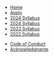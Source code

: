 <!-- docs/_sidebar.md -->

- [Home](/)
- [Apply](apply.md "Apply")
- [2024 Syllabus](2025/README.md)
- [2024 Syllabus](2024/README.md)
- [2023 Syllabus](2023/ "2023")
- [2022 Syllabus](2022/ "2022")
<!-- - [Resources](resources.md "Resources") -->
- [Code of Conduct](code-of-conduct.md "Code of Conduct")
- [Acknowledgments](acknowledgments "Acknowledgements")
